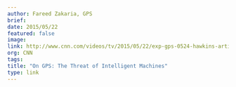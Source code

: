 ```yaml
---
author: Fareed Zakaria, GPS
brief:
date: 2015/05/22
featured: false
image:
link: http://www.cnn.com/videos/tv/2015/05/22/exp-gps-0524-hawkins-artificial-intelligence.cnn
org: CNN
tags:
title: "On GPS: The Threat of Intelligent Machines"
type: link
---
```

